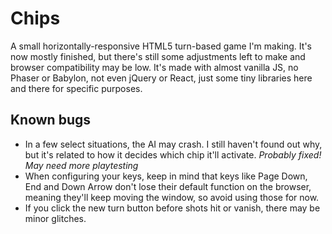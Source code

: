 # Chips
A small horizontally-responsive HTML5 turn-based game I'm making. It's now mostly finished, but there's still some adjustments left to make and browser compatibility may be low. It's made with almost vanilla JS, no Phaser or Babylon, not even jQuery or React, just some tiny libraries here and there for specific purposes.

## Known bugs
* In a few select situations, the AI may crash. I still haven't found out why, but it's related to how it decides which chip it'll activate. *Probably fixed! May need more playtesting*
* When configuring your keys, keep in mind that keys like Page Down, End and Down Arrow don't lose their default function on the browser, meaning they'll keep moving the window, so avoid using those for now.
* If you click the new turn button before shots hit or vanish, there may be minor glitches.

